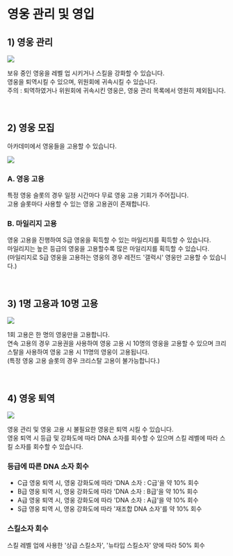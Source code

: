 # 영웅 관리 및 영입

## 1) 영웅 관리

![](http://d3bbxo4nelobc3.cloudfront.net/html/img/help/104_001_Manage_Heroes.jpg)

보유 중인 영웅을 레벨 업 시키거나 스킬을 강화할 수 있습니다.<br>
영웅을 퇴역시킬 수 있으며, 위원회에 귀속시킬 수 있습니다.<br>
주의 : 퇴역하였거나 위원회에 귀속시킨 영웅은, 영웅 관리 목록에서 영원히 제외됩니다.

<br>

## 2) 영웅 모집

아카데미에서 영웅들을 고용할 수 있습니다.

![](http://d3bbxo4nelobc3.cloudfront.net/html/img/help/104_002_Recruit_Hero.jpg)


### A. 영웅 고용

특정 영웅 슬롯의 경우 일정 시간마다 무료 영웅 고용 기회가 주어집니다.<br>
고용 슬롯마다 사용할 수 있는 영웅 고용권이 존재합니다.

### B. 마일리지 고용

영웅 고용을 진행하여 S급 영웅을 획득할 수 있는 마일리지를 획득할 수 있습니다.<br>
마일리지는 높은 등급의 영웅을 고용할수록 많은 마일리지를 획득할 수 있습니다.<br>
(마일리지로 S급 영웅을 고용하는 영웅의 경우 레전드 '갤럭시' 영웅만 고용할 수 있습니다.)

<br>

## 3) 1명 고용과 10명 고용

![](http://d3bbxo4nelobc3.cloudfront.net/html/img/help/104_003_Recruit_Type.jpg)

1회 고용은 한 명의 영웅만을 고용합니다.<br>
연속 고용의 경우 고용권을 사용하여 영웅 고용 시 10명의 영웅을 고용할 수 있으며 크리스탈을 사용하여 영웅 고용 시 11명의 영웅이 고용됩니다.<br>
(특정 영웅 고용 슬롯의 경우 크리스탈 고용이 불가능합니다.)

<br>

## 4) 영웅 퇴역

![](http://d3bbxo4nelobc3.cloudfront.net/html/img/help/104_004_Retire.jpg)

영웅 관리 및 영웅 고용 시 불필요한 영웅은 퇴역 시킬 수 있습니다.<br>
영웅 퇴역 시 등급 및 강화도에 따라 DNA 소자를 회수할 수 있으며 스킬 레벨에 따라 스킬 소자를 회수할 수 있습니다.

### 등급에 따른 DNA 소자 회수

- C급 영웅 퇴역 시, 영웅 강화도에 따라 'DNA 소자 : C급'을 약 10% 회수
- B급 영웅 퇴역 시, 영웅 강화도에 따라 'DNA 소자 : B급'을 약 10% 회수
- A급 영웅 퇴역 시, 영웅 강화도에 따라 'DNA 소자 : A급'을 약 10% 회수
- S급 영웅 퇴역 시, 영웅 강화도에 따라 '재조합 DNA 소자'를 약 10% 회수

### 스킬소자 회수

스킬 레벨 업에 사용한 '상급 스킬소자', '뉴타입 스킬소자' 양에 따라 50% 회수